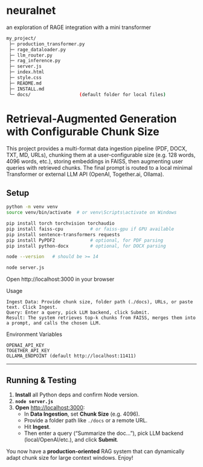 # neuralnet
an exploration of RAGE integration with a mini transformer

```bash
my_project/
 ├─ production_transformer.py
 ├─ rage_dataloader.py
 ├─ llm_router.py
 ├─ rag_inference.py
 ├─ server.js
 ├─ index.html
 ├─ style.css
 ├─ README.md
 ├─ INSTALL.md
 └─ docs/                  (default folder for local files)
```


# Retrieval-Augmented Generation with Configurable Chunk Size

This project provides a multi-format data ingestion pipeline (PDF, DOCX, TXT, MD, URLs), chunking them at a user-configurable size (e.g. 128 words, 4096 words, etc.), storing embeddings in FAISS, then augmenting user queries with retrieved chunks. The final prompt is routed to a local minimal Transformer or external LLM API (OpenAI, Together.ai, Ollama).

## Setup
```bash
python -m venv venv
source venv/bin/activate  # or venv\Scripts\activate on Windows

pip install torch torchvision torchaudio
pip install faiss-cpu          # or faiss-gpu if GPU available
pip install sentence-transformers requests
pip install PyPDF2             # optional, for PDF parsing
pip install python-docx        # optional, for DOCX parsing
```

   ```bash
   node --version   # should be >= 14
   ```
   ```bash
   node server.js
   ```
   Open http://localhost:3000 in your browser

   Usage

    Ingest Data: Provide chunk size, folder path (./docs), URLs, or paste text. Click Ingest.
    Query: Enter a query, pick LLM backend, click Submit.
    Result: The system retrieves top-k chunks from FAISS, merges them into a prompt, and calls the chosen LLM.

Environment Variables

    OPENAI_API_KEY
    TOGETHER_API_KEY
    OLLAMA_ENDPOINT (default http://localhost:11411)

   
   

---

## Running & Testing

1. **Install** all Python deps and confirm Node version.  
2. **`node server.js`**  
3. **Open** [http://localhost:3000](http://localhost:3000):
   - In **Data Ingestion**, set **Chunk Size** (e.g. 4096).  
   - Provide a folder path like `./docs` or a remote URL.  
   - Hit **Ingest**.  
   - Then enter a query (“Summarize the doc...”), pick LLM backend (local/OpenAI/etc.), and click **Submit**.

You now have a **production-oriented** RAG system that can dynamically adapt chunk size for large context windows. Enjoy!

   

